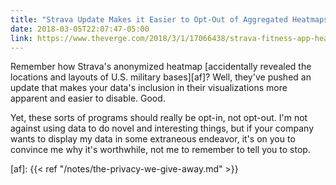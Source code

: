 ```yaml
---
title: "Strava Update Makes it Easier to Opt-Out of Aggregated Heatmaps"
date: 2018-03-05T22:07:47-05:00
link: https://www.theverge.com/2018/3/1/17066438/strava-fitness-app-heat-map-opt-out
---
```


Remember how Strava's anonymized heatmap [accidentally revealed the locations and layouts of U.S. military bases][af]? Well, they've pushed an update that makes your data's inclusion in their visualizations more apparent and easier to disable. Good. 

Yet, these sorts of programs should really be opt-in, not opt-out. I'm not against using data to do novel and interesting things, but if your company wants to display my data in some extraneous endeavor, it's on you to convince me why it's worthwhile, not me to remember to tell you to stop. 

[af]: {{< ref "/notes/the-privacy-we-give-away.md" >}} 